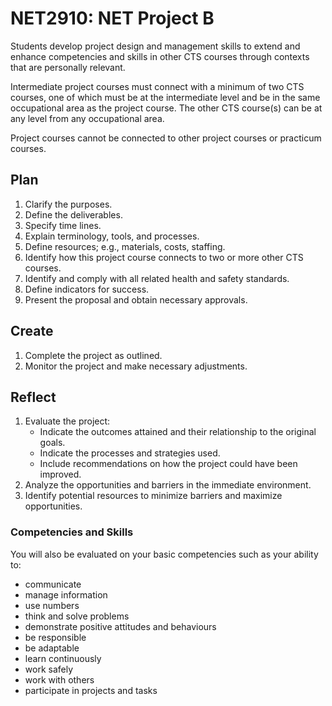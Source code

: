 # NET2910: NET Project B

Students develop project design and management skills to extend and enhance competencies and skills in other CTS courses through contexts that are personally relevant.

Intermediate project courses must connect with a minimum of two CTS courses, one of which must be at the intermediate level and be in the same occupational area as the project course. The other CTS course(s) can be at any level from any occupational area.

Project courses cannot be connected to other project courses or practicum courses.

## Plan

1. Clarify the purposes.
1. Define the deliverables.
1. Specify time lines.
1. Explain terminology, tools, and processes.
1. Define resources; e.g., materials, costs, staffing.
1. Identify how this project course connects to two or more other CTS courses.
1. Identify and comply with all related health and safety standards.
1. Define indicators for success.
1. Present the proposal and obtain necessary approvals.

## Create

1. Complete the project as outlined.
1. Monitor the project and make necessary adjustments.

## Reflect

1. Evaluate the project:
    * Indicate the outcomes attained and their relationship to the original goals.
    * Indicate the processes and strategies used.
    * Include recommendations on how the project could have been improved.
1. Analyze the opportunities and barriers in the immediate environment.
1. Identify potential resources to minimize barriers and maximize opportunities.

### Competencies and Skills

You will also be evaluated on your basic competencies such as your ability to:

* communicate
* manage information
* use numbers
* think and solve problems
* demonstrate positive attitudes and behaviours
* be responsible
* be adaptable
* learn continuously
* work safely
* work with others
* participate in projects and tasks
